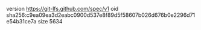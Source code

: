 version https://git-lfs.github.com/spec/v1
oid sha256:c9ea09ea3d2eabc0900d537e8f89d5f58607b026d676b0e2296d71e54b31ce7a
size 5634
